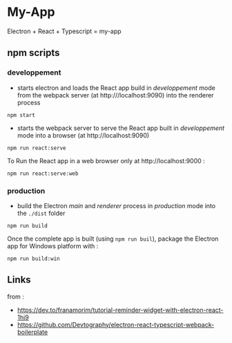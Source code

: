 # My-App

Electron + React + Typescript = my-app

## npm scripts

### developpement

- starts electron and loads the React app build in *developpement* mode from the webpack server (at http:///localhost:9090) into the renderer process
``` 
npm start
```

- starts the webpack server to serve the React app built in *developpement* mode into a browser (at http://localhost:9090)
``` 
npm run react:serve
```

To Run the React app in a web browser only at http://localhost:9000 :
``` 
npm run react:serve:web
```


### production
- build the Electron *main* and *renderer* process in *production* mode into the `./dist` folder
``` 
npm run build
```
Once the complete app is built (using `npm run buil`), package the Electron app for Windows platform with :
``` 
npm run build:win
```

## Links
from :
- https://dev.to/franamorim/tutorial-reminder-widget-with-electron-react-1hj9
- https://github.com/Devtography/electron-react-typescript-webpack-boilerplate
